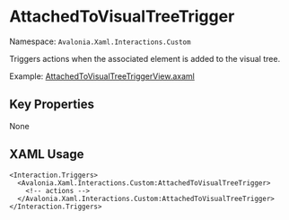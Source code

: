 # AttachedToVisualTreeTrigger

Namespace: `Avalonia.Xaml.Interactions.Custom`

Triggers actions when the associated element is added to the visual tree.

Example: [AttachedToVisualTreeTriggerView.axaml](samples/BehaviorsTestApplication/Views/Pages/AttachedToVisualTreeTriggerView.axaml)

## Key Properties
None

## XAML Usage
```xaml
<Interaction.Triggers>
  <Avalonia.Xaml.Interactions.Custom:AttachedToVisualTreeTrigger>
    <!-- actions -->
  </Avalonia.Xaml.Interactions.Custom:AttachedToVisualTreeTrigger>
</Interaction.Triggers>
```
